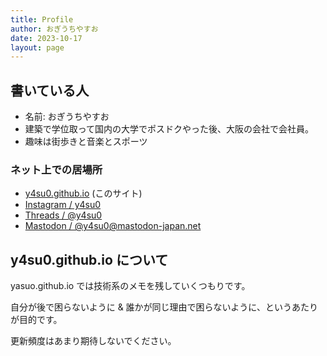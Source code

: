 ```yaml
---
title: Profile
author: おぎうちやすお
date: 2023-10-17
layout: page
---
```


## 書いている人

- 名前: おぎうちやすお
- 建築で学位取って国内の大学でポスドクやった後、大阪の会社で会社員。
- 趣味は街歩きと音楽とスポーツ

### ネット上での居場所

- [y4su0.github.io](https://y4su0.github.io/) (このサイト)
- <a href="https://www.instagram.com/y4su0" rel="me" target="_blank">Instagram / y4su0</a>
- <a href="https://www.threads.net/@y4su0" rel="me" target="_blank">Threads / @y4su0</a>
- <a href="https://mastodon-japan.net/@y4su0" rel="me" target="_blank">Mastodon / @y4su0@mastodon-japan.net</a>


## y4su0.github.io について

yasuo.github.io では技術系のメモを残していくつもりです。

自分が後で困らないように & 誰かが同じ理由で困らないように、というあたりが目的です。

更新頻度はあまり期待しないでください。